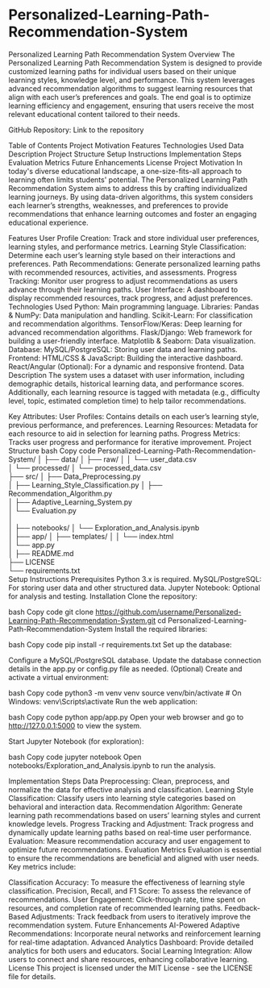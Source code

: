 # Personalized-Learning-Path-Recommendation-System
Personalized Learning Path Recommendation System
Overview
The Personalized Learning Path Recommendation System is designed to provide customized learning paths for individual users based on their unique learning styles, knowledge level, and performance. This system leverages advanced recommendation algorithms to suggest learning resources that align with each user’s preferences and goals. The end goal is to optimize learning efficiency and engagement, ensuring that users receive the most relevant educational content tailored to their needs.

GitHub Repository: Link to the repository

Table of Contents
Project Motivation
Features
Technologies Used
Data Description
Project Structure
Setup Instructions
Implementation Steps
Evaluation Metrics
Future Enhancements
License
Project Motivation
In today's diverse educational landscape, a one-size-fits-all approach to learning often limits students' potential. The Personalized Learning Path Recommendation System aims to address this by crafting individualized learning journeys. By using data-driven algorithms, this system considers each learner’s strengths, weaknesses, and preferences to provide recommendations that enhance learning outcomes and foster an engaging educational experience.

Features
User Profile Creation: Track and store individual user preferences, learning styles, and performance metrics.
Learning Style Classification: Determine each user’s learning style based on their interactions and preferences.
Path Recommendations: Generate personalized learning paths with recommended resources, activities, and assessments.
Progress Tracking: Monitor user progress to adjust recommendations as users advance through their learning paths.
User Interface: A dashboard to display recommended resources, track progress, and adjust preferences.
Technologies Used
Python: Main programming language.
Libraries:
Pandas & NumPy: Data manipulation and handling.
Scikit-Learn: For classification and recommendation algorithms.
TensorFlow/Keras: Deep learning for advanced recommendation algorithms.
Flask/Django: Web framework for building a user-friendly interface.
Matplotlib & Seaborn: Data visualization.
Database:
MySQL/PostgreSQL: Storing user data and learning paths.
Frontend:
HTML/CSS & JavaScript: Building the interactive dashboard.
React/Angular (Optional): For a dynamic and responsive frontend.
Data Description
The system uses a dataset with user information, including demographic details, historical learning data, and performance scores. Additionally, each learning resource is tagged with metadata (e.g., difficulty level, topic, estimated completion time) to help tailor recommendations.

Key Attributes:
User Profiles: Contains details on each user’s learning style, previous performance, and preferences.
Learning Resources: Metadata for each resource to aid in selection for learning paths.
Progress Metrics: Tracks user progress and performance for iterative improvement.
Project Structure
bash
Copy code
Personalized-Learning-Path-Recommendation-System/
│
├── data/
│   ├── raw/
│   │   └── user_data.csv               
│   └── processed/
│       └── processed_data.csv          
├── src/
│   ├── Data_Preprocessing.py           
│   ├── Learning_Style_Classification.py 
│   ├── Recommendation_Algorithm.py     
│   ├── Adaptive_Learning_System.py     
│   └── Evaluation.py                   
│   
│
├── notebooks/
│   └── Exploration_and_Analysis.ipynb  
│
├── app/
│   ├── templates/
│   │   └── index.html                  
│   └── app.py                          
│
├── README.md                           
├── LICENSE                             
└── requirements.txt                    
Setup Instructions
Prerequisites
Python 3.x is required.
MySQL/PostgreSQL: For storing user data and other structured data.
Jupyter Notebook: Optional for analysis and testing.
Installation
Clone the repository:

bash
Copy code
git clone https://github.com/username/Personalized-Learning-Path-Recommendation-System.git
cd Personalized-Learning-Path-Recommendation-System
Install the required libraries:

bash
Copy code
pip install -r requirements.txt
Set up the database:

Configure a MySQL/PostgreSQL database.
Update the database connection details in the app.py or config.py file as needed.
(Optional) Create and activate a virtual environment:

bash
Copy code
python3 -m venv venv
source venv/bin/activate  # On Windows: venv\Scripts\activate
Run the web application:

bash
Copy code
python app/app.py
Open your web browser and go to http://127.0.0.1:5000 to view the system.

Start Jupyter Notebook (for exploration):

bash
Copy code
jupyter notebook
Open notebooks/Exploration_and_Analysis.ipynb to run the analysis.

Implementation Steps
Data Preprocessing: Clean, preprocess, and normalize the data for effective analysis and classification.
Learning Style Classification: Classify users into learning style categories based on behavioral and interaction data.
Recommendation Algorithm: Generate learning path recommendations based on users’ learning styles and current knowledge levels.
Progress Tracking and Adjustment: Track progress and dynamically update learning paths based on real-time user performance.
Evaluation: Measure recommendation accuracy and user engagement to optimize future recommendations.
Evaluation Metrics
Evaluation is essential to ensure the recommendations are beneficial and aligned with user needs. Key metrics include:

Classification Accuracy: To measure the effectiveness of learning style classification.
Precision, Recall, and F1 Score: To assess the relevance of recommendations.
User Engagement: Click-through rate, time spent on resources, and completion rate of recommended learning paths.
Feedback-Based Adjustments: Track feedback from users to iteratively improve the recommendation system.
Future Enhancements
AI-Powered Adaptive Recommendations: Incorporate neural networks and reinforcement learning for real-time adaptation.
Advanced Analytics Dashboard: Provide detailed analytics for both users and educators.
Social Learning Integration: Allow users to connect and share resources, enhancing collaborative learning.
License
This project is licensed under the MIT License - see the LICENSE file for details.
